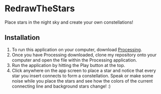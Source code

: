 # RedrawTheStars
Place stars in the night sky and create your own constellations!

## Installation
1. To run this application on your computer, download [Processing](https://processing.org/download/).
2. Once you have Processing downloaded, clone my repository onto your computer and open the file within the Processing 
application.
3. Run the application by hitting the Play button at the top.
4. Click anywhere on the app screen to place a star and notice that every star you insert connects to form a constellation.
Speak or make some noise while you place the stars and see how the colors of the current connecting line and
background stars change! :) 
